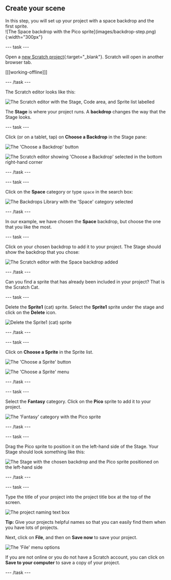 ## Create your scene

<div style="display: flex; flex-wrap: wrap">
<div style="flex-basis: 200px; flex-grow: 1; margin-right: 15px;">
In this step, you will set up your project with a space backdrop and the first sprite. 
</div>
<div>
![The Space backdrop with the Pico sprite](images/backdrop-step.png){:width="300px"}
</div>
</div>

--- task ---

Open a [new Scratch project](http://rpf.io/scratch-new){:target="_blank"}. Scratch will open in another browser tab.

[[[working-offline]]]

--- /task ---

The Scratch editor looks like this:

![The Scratch editor with the Stage, Code area, and Sprite list labelled](images/scratch-interface.png)

The **Stage** is where your project runs. A **backdrop** changes the way that the Stage looks.

--- task ---

Click (or on a tablet, tap) on **Choose a Backdrop** in the Stage pane:

![The 'Choose a Backdrop' button](images/backdrop-button.png)

![The Scratch editor showing 'Choose a Backdrop' selected in the bottom right-hand corner](images/choose-a-backdrop.png)

--- /task ---

--- task ---

Click on the **Space** category or type `space` in the search box:

![The Backdrops Library with the 'Space' category selected](images/space-backdrops.png)

--- /task ---

In our example, we have chosen the **Space** backdrop, but choose the one that you like the most.

--- task ---

Click on your chosen backdrop to add it to your project. The Stage should show the backdrop that you chose:

![The Scratch editor with the Space backdrop added](images/inserted-backdrop.png)

--- /task ---

Can you find a sprite that has already been included in your project? That is the Scratch Cat.

--- task ---

Delete the **Sprite1** (cat) sprite. Select the **Sprite1** sprite under the stage and click on the **Delete** icon.

![Delete the Sprite1 (cat) sprite](images/delete-sprite.png)

--- /task ---

--- task ---

Click on **Choose a Sprite** in the Sprite list.

![The 'Choose a Sprite' button](images/sprite-button.png)

![The 'Choose a Sprite' menu](images/choose-a-sprite.png)

--- /task ---

--- task ---

Select the **Fantasy** category. Click on the **Pico** sprite to add it to your project.

![The 'Fantasy' category with the Pico sprite](images/fantasy-pico.png)

--- /task ---

--- task ---

Drag the Pico sprite to position it on the left-hand side of the Stage. Your Stage should look something like this:

![The Stage with the chosen backdrop and the Pico sprite positioned on the left-hand side](images/pico-on-stage.png)

--- /task ---

--- task ---

Type the title of your project into the project title box at the top of the screen.

![The project naming text box](images/project-name.png)

**Tip:** Give your projects helpful names so that you can easily find them when you have lots of projects. 

Next, click on **File**, and then on **Save now** to save your project.

![The 'File' menu options](images/file-menu.png)

If you are not online or you do not have a Scratch account, you can click on **Save to your computer** to save a copy of your project.

--- /task ---

